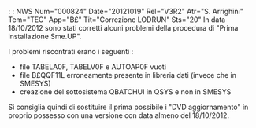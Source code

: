  :  : NWS Num="000824" Date="20121019" Rel="V3R2" Atr="S. Arrighini" Tem="TEC" App="B£" Tit="Correzione LODRUN" Sts="20"
In data 18/10/2012 sono stati corretti alcuni problemi della procedura di "Prima installazione Sme.UP".

I problemi riscontrati erano i seguenti : 
- file TABELA0F, TABELV0F e AUTOAP0F vuoti
- file B£QQF11L erroneamente presente in libreria dati (invece che in SMESYS)
- creazione del sottosistema QBATCHUI in QSYS e non in SMESYS

Si consiglia quindi di sostituire il prima possibile i "DVD aggiornamento" in proprio possesso con
una versione con data almeno del 18/10/2012.
